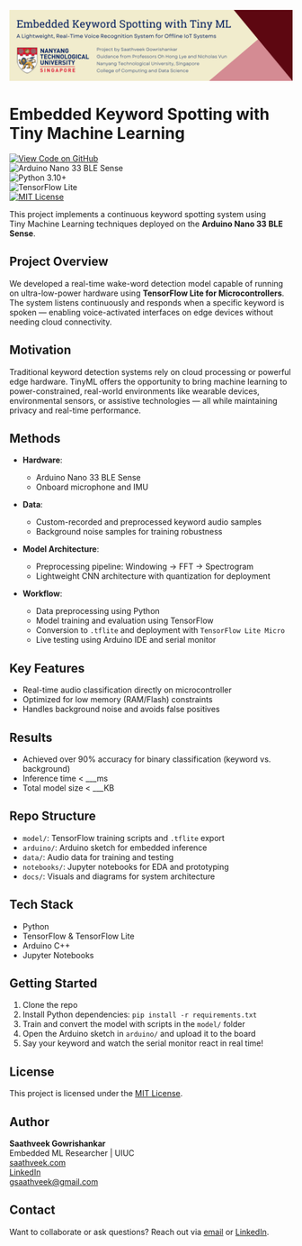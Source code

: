 ![Project Banner](assets/github_banner_tiny_ml.png)

# Embedded Keyword Spotting with Tiny Machine Learning

[![View Code on GitHub](https://img.shields.io/badge/View-Repository-blue)](https://github.com/saathveek/embedded-tiny-ml-keyword-spotting)  
![Arduino Nano 33 BLE Sense](https://img.shields.io/badge/Board-Arduino%20Nano%2033%20BLE%20Sense-teal.svg)  
![Python 3.10+](https://img.shields.io/badge/Python-3.10%2B-blue.svg)  
![TensorFlow Lite](https://img.shields.io/badge/TensorFlow-Lite-orange.svg)  
[![MIT License](https://img.shields.io/badge/License-MIT-blue.svg)](LICENSE)

This project implements a continuous keyword spotting system using Tiny Machine Learning techniques deployed on the **Arduino Nano 33 BLE Sense**.

## Project Overview

We developed a real-time wake-word detection model capable of running on ultra-low-power hardware using **TensorFlow Lite for Microcontrollers**. The system listens continuously and responds when a specific keyword is spoken — enabling voice-activated interfaces on edge devices without needing cloud connectivity.

## Motivation

Traditional keyword detection systems rely on cloud processing or powerful edge hardware. TinyML offers the opportunity to bring machine learning to power-constrained, real-world environments like wearable devices, environmental sensors, or assistive technologies — all while maintaining privacy and real-time performance.

## Methods

- **Hardware**:  
  - Arduino Nano 33 BLE Sense  
  - Onboard microphone and IMU  

- **Data**:  
  - Custom-recorded and preprocessed keyword audio samples  
  - Background noise samples for training robustness

- **Model Architecture**:  
  - Preprocessing pipeline: Windowing → FFT → Spectrogram  
  - Lightweight CNN architecture with quantization for deployment  

- **Workflow**:  
  - Data preprocessing using Python  
  - Model training and evaluation using TensorFlow  
  - Conversion to `.tflite` and deployment with `TensorFlow Lite Micro`  
  - Live testing using Arduino IDE and serial monitor

## Key Features

- Real-time audio classification directly on microcontroller  
- Optimized for low memory (RAM/Flash) constraints  
- Handles background noise and avoids false positives  

## Results

- Achieved over 90% accuracy for binary classification (keyword vs. background)  
- Inference time < ___ms  
- Total model size < ___KB  

## Repo Structure

- `model/`: TensorFlow training scripts and `.tflite` export  
- `arduino/`: Arduino sketch for embedded inference  
- `data/`: Audio data for training and testing  
- `notebooks/`: Jupyter notebooks for EDA and prototyping  
- `docs/`: Visuals and diagrams for system architecture

## Tech Stack

- Python  
- TensorFlow & TensorFlow Lite  
- Arduino C++  
- Jupyter Notebooks  

## Getting Started

1. Clone the repo  
2. Install Python dependencies: `pip install -r requirements.txt`  
3. Train and convert the model with scripts in the `model/` folder  
4. Open the Arduino sketch in `arduino/` and upload it to the board  
5. Say your keyword and watch the serial monitor react in real time!

## License

This project is licensed under the [MIT License](LICENSE).

## Author

**Saathveek Gowrishankar**  
Embedded ML Researcher | UIUC  
[saathveek.com](https://saathveek.com)  
[LinkedIn](https://linkedin.com/in/saathveek)  
[gsaathveek@gmail.com](mailto:gsaathveek@gmail.com)

## Contact

Want to collaborate or ask questions? Reach out via [email](mailto:gsaathveek@gmail.com) or [LinkedIn](https://linkedin.com/in/saathveek).
